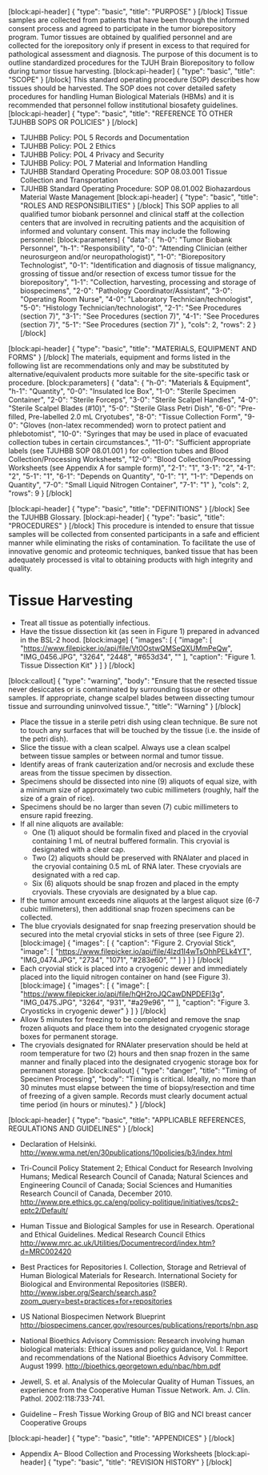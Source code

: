 [block:api-header]
{
  "type": "basic",
  "title": "PURPOSE"
}
[/block]
Tissue samples are collected from patients that have been through the informed consent process and agreed to participate in the tumor biorepository program.  Tumor tissues are obtained by qualified personnel and are collected for the iorepository only if present in excess to that required for pathological assessment and diagnosis. The purpose of this document is to outline standardized procedures for the TJUH Brain Biorepository to follow during tumor tissue harvesting.
[block:api-header]
{
  "type": "basic",
  "title": "SCOPE"
}
[/block]
This standard operating procedure (SOP) describes how tissues should be harvested.  The SOP does not cover detailed safety procedures for handling Human Biological Materials (HBMs) and it is recommended that personnel follow institutional biosafety guidelines. 
[block:api-header]
{
  "type": "basic",
  "title": "REFERENCE TO OTHER TJUHBB SOPS OR POLICIES"
}
[/block]
* TJUHBB Policy: POL 5 Records and Documentation
* TJUHBB Policy: POL 2 Ethics
* TJUHBB Policy: POL 4 Privacy and Security
* TJUHBB Policy: POL 7 Material and Information Handling 
* TJUHBB Standard Operating Procedure: SOP 08.03.001 Tissue Collection and Transportation
* TJUHBB Standard Operating Procedure: SOP 08.01.002 Biohazardous Material Waste Management
[block:api-header]
{
  "type": "basic",
  "title": "ROLES AND RESPONSIBILITIES"
}
[/block]
This SOP applies to all qualified tumor biobank personnel and clinical staff at the collection centers that are involved in recruiting patients and the acquisition of informed and voluntary consent.  This may include the following personnel:
[block:parameters]
{
  "data": {
    "h-0": "Tumor Biobank Personnel",
    "h-1": "Responsibility",
    "0-0": "Attending Clinician (either neurosurgeon and/or neuropathologist)",
    "1-0": "Biorepository Technologist",
    "0-1": "Identification and diagnosis of tissue malignancy, grossing of tissue and/or resection of excess tumor tissue for the biorepository",
    "1-1": "Collection, harvesting, processing and storage of biospecimens",
    "2-0": "Pathology Coordinator/Assistant",
    "3-0": "Operating Room Nurse",
    "4-0": "Laboratory Technician/technologist",
    "5-0": "Histology Technician/technologist",
    "2-1": "See Procedures (section 7)",
    "3-1": "See Procedures (section 7)",
    "4-1": "See Procedures (section 7)",
    "5-1": "See Procedures (section 7)"
  },
  "cols": 2,
  "rows": 2
}
[/block]

[block:api-header]
{
  "type": "basic",
  "title": "MATERIALS, EQUIPMENT AND FORMS"
}
[/block]
The materials, equipment and forms listed in the following list are recommendations only and may be substituted by alternative/equivalent products more suitable for the site-specific task or procedure.
[block:parameters]
{
  "data": {
    "h-0": "Materials & Equipment",
    "h-1": "Quantity",
    "0-0": "Insulated Ice Box",
    "1-0": "Sterile Specimen Container",
    "2-0": "Sterile Forceps",
    "3-0": "Sterile Scalpel Handles",
    "4-0": "Sterile Scalpel Blades (#10)",
    "5-0": "Sterile Glass Petri Dish",
    "6-0": "Pre-filled, Pre-labelled 2.0 mL Cryotubes",
    "8-0": "Tissue Collection Form",
    "9-0": "Gloves (non-latex recommended) worn to protect patient and phlebotomist",
    "10-0": "Syringes that may be used in place of evacuated collection tubes in certain circumstances.",
    "11-0": "Sufficient appropriate labels (see TJUHBB SOP 08.01.001 ) for collection tubes and Blood Collection/Processing Worksheets",
    "12-0": "Blood Collection/Processing Worksheets (see Appendix A for sample form)",
    "2-1": "1",
    "3-1": "2",
    "4-1": "2",
    "5-1": "1",
    "6-1": "Depends on Quantity",
    "0-1": "1",
    "1-1": "Depends on Quantity",
    "7-0": "Small Liquid Nitrogen Container",
    "7-1": "1"
  },
  "cols": 2,
  "rows": 9
}
[/block]

[block:api-header]
{
  "type": "basic",
  "title": "DEFINITIONS"
}
[/block]
See the TJUHBB Glossary.
[block:api-header]
{
  "type": "basic",
  "title": "PROCEDURES"
}
[/block]
This procedure is intended to ensure that tissue samples will be collected from consented participants in a safe and efficient manner while eliminating the risks of contamination.  To facilitate the use of innovative genomic and proteomic techniques, banked tissue that has been adequately processed is vital to obtaining products with high integrity and quality. 

# Tissue Harvesting
* Treat all tissue as potentially infectious.
* Have the tissue dissection kit (as seen in Figure 1) prepared in advanced in the BSL-2 hood.
[block:image]
{
  "images": [
    {
      "image": [
        "https://www.filepicker.io/api/file/Vt0OstwQMSeQXUMmPeQw",
        "IMG_0456.JPG",
        "3264",
        "2448",
        "#653d34",
        ""
      ],
      "caption": "Figure 1. Tissue Dissection Kit"
    }
  ]
}
[/block]

[block:callout]
{
  "type": "warning",
  "body": "Ensure that the resected tissue never desiccates or is contaminated by surrounding tissue or other samples.  If appropriate, change scalpel blades between dissecting tumour tissue and surrounding uninvolved tissue.",
  "title": "Warning"
}
[/block]
* Place the tissue in a sterile petri dish using clean technique. Be sure not to touch any surfaces that will be touched by the tissue (i.e. the inside of the petri dish). 
* Slice the tissue with a clean scalpel.  Always use a clean scalpel between tissue samples or between normal and tumor tissue.
* Identify areas of frank cauterization and/or necrosis and exclude these areas from the tissue specimen by dissection.
* Specimens should be dissected into nine (9) aliquots of equal size, with a minimum size of approximately two cubic millimeters (roughly, half the size of a grain of rice).
* Specimens should be no larger than seven (7) cubic millimeters to ensure rapid freezing.
* If all nine aliquots are available:
    * One (1) aliquot should be formalin fixed and placed in the cryovial containing 1 mL of neutral buffered formalin. This cryovial is designated with a clear cap.
    * Two (2) aliquots should be preserved with RNAlater and placed in the cryovial containing 0.5 mL of RNA later. These cryovials are designated with a red cap.
    * Six (6) aliquots should be snap frozen and placed in the empty cryovials. These cryovials are designated by a blue cap.
* If the tumor amount exceeds nine aliquots at the largest aliquot size (6-7 cubic millimeters), then additional snap frozen specimens can be collected.
* The blue cryovials designated for snap freezing preservation should be secured into the metal cryovial sticks in sets of three (see Figure 2).
[block:image]
{
  "images": [
    {
      "caption": "Figure 2. Cryovial Stick",
      "image": [
        "https://www.filepicker.io/api/file/4lzd1I4wTsOhhPELk4YT",
        "IMG_0474.JPG",
        "2734",
        "1071",
        "#283e60",
        ""
      ]
    }
  ]
}
[/block]
* Each cryovial stick is placed into a cryogenic dewer and immediately placed into the liquid nitrogen container on hand (see Figure 3).
[block:image]
{
  "images": [
    {
      "image": [
        "https://www.filepicker.io/api/file/hQH2roJQCawDNPDEFI3g",
        "IMG_0475.JPG",
        "3264",
        "931",
        "#a29e96",
        ""
      ],
      "caption": "Figure 3. Cryosticks in cryogenic dewer"
    }
  ]
}
[/block]
* Allow 5 minutes for freezing to be completed and remove the snap frozen aliquots and place them into the designated cryogenic storage boxes for permanent storage.
* The cryovials designated for RNAlater preservation should be held at room temperature for two (2) hours and then snap frozen in the same manner and finally placed into the designated cryogenic storage box for permanent storage.
[block:callout]
{
  "type": "danger",
  "title": "Timing of Specimen Processing",
  "body": "Timing is critical. Ideally, no more than 30 minutes must elapse between the time of biopsy/resection and time of freezing of a given sample. Records must clearly document actual time period (in hours or minutes)."
}
[/block]

[block:api-header]
{
  "type": "basic",
  "title": "APPLICABLE REFERENCES, REGULATIONS AND GUIDELINES"
}
[/block]
* Declaration of Helsinki.
http://www.wma.net/en/30publications/10policies/b3/index.html

* Tri-Council Policy Statement 2; Ethical Conduct for Research Involving Humans; Medical Research Council of Canada; Natural Sciences and Engineering Council of Canada; Social Sciences and Humanities Research Council of Canada, December 2010.   
http://www.pre.ethics.gc.ca/eng/policy-politique/initiatives/tcps2-eptc2/Default/

* Human Tissue and Biological Samples for use in Research. Operational and Ethical Guidelines. Medical Research Council Ethics
http://www.mrc.ac.uk/Utilities/Documentrecord/index.htm?d=MRC002420

* Best Practices for Repositories I. Collection, Storage and Retrieval of Human Biological Materials for Research. International Society for Biological and Environmental Repositories (ISBER).
http://www.isber.org/Search/search.asp?zoom_query=best+practices+for+repositories

* US National Biospecimen Network Blueprint
http://biospecimens.cancer.gov/resources/publications/reports/nbn.asp

* National Bioethics Advisory Commission: Research involving human biological materials: Ethical issues and policy guidance, Vol. I: Report and recommendations of the National Bioethics Advisory Committee. August 1999. 
http://bioethics.georgetown.edu/nbac/hbm.pdf

* Jewell, S. et al. Analysis of the Molecular Quality of Human Tissues, an experience from the Cooperative Human Tissue Network. 
Am. J. Clin. Pathol. 2002:118:733-741. 

* Guideline – Fresh Tissue Working Group of BIG and NCI breast cancer Cooperative Groups 


[block:api-header]
{
  "type": "basic",
  "title": "APPENDICES"
}
[/block]
* Appendix A– Blood Collection and Processing Worksheets
[block:api-header]
{
  "type": "basic",
  "title": "REVISION HISTORY"
}
[/block]